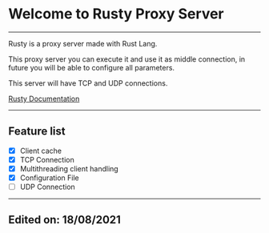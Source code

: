 # Welcome to Rusty Proxy Server
---

Rusty is a proxy server made with Rust Lang.

This proxy server you can execute it and use it as middle connection, in future you will be able to configure all parameters.


This server will have TCP and UDP connections.

[Rusty Documentation](https://netocodec.github.io/rusty-docs/)

---
Feature list
---

- [x] Client cache
- [x] TCP Connection
- [x] Multithreading client handling
- [x] Configuration File
- [ ] UDP Connection

---
Edited on: 18/08/2021
---
